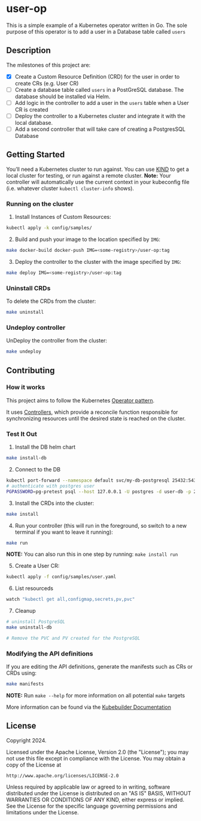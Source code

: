 # user-op
This is a simple example of a Kubernetes operator written in Go. The sole purpose of this operator is
to add a user in a Database table called `users`

## Description
The milestones of this project are:
- [x] Create a Custom Resource Definition (CRD) for the user in order to create CRs (e.g. User CR)
- [ ] Create a database table called `users` in a PostGreSQL database. The database should be installed via Helm.
- [ ] Add logic in the controller to add a user in the `users` table when a User CR is created
- [ ] Deploy the controller to a Kubernetes cluster and integrate it with the local database.
- [ ] Add a second controller that will take care of creating a PostgresSQL Database

## Getting Started
You’ll need a Kubernetes cluster to run against. You can use [KIND](https://sigs.k8s.io/kind) to get a local cluster for testing, or run against a remote cluster.
**Note:** Your controller will automatically use the current context in your kubeconfig file (i.e. whatever cluster `kubectl cluster-info` shows).

### Running on the cluster
1. Install Instances of Custom Resources:

```sh
kubectl apply -k config/samples/
```

2. Build and push your image to the location specified by `IMG`:

```sh
make docker-build docker-push IMG=<some-registry>/user-op:tag
```

3. Deploy the controller to the cluster with the image specified by `IMG`:

```sh
make deploy IMG=<some-registry>/user-op:tag
```

### Uninstall CRDs
To delete the CRDs from the cluster:

```sh
make uninstall
```

### Undeploy controller
UnDeploy the controller from the cluster:

```sh
make undeploy
```

## Contributing

### How it works
This project aims to follow the Kubernetes [Operator pattern](https://kubernetes.io/docs/concepts/extend-kubernetes/operator/).

It uses [Controllers](https://kubernetes.io/docs/concepts/architecture/controller/),
which provide a reconcile function responsible for synchronizing resources until the desired state is reached on the cluster.

### Test It Out
1. Install the DB helm chart
```sh
make install-db
````

2. Connect to the DB
```sh
kubectl port-forward --namespace default svc/my-db-postgresql 25432:5432
# authenticate with postgres user
PGPASSWORD=pg-pretest psql --host 127.0.0.1 -U postgres -d user-db -p 25432
```

3. Install the CRDs into the cluster:
```sh
make install
```

4. Run your controller (this will run in the foreground, so switch to a new terminal if you want to leave it running):
```sh
make run
```

**NOTE:** You can also run this in one step by running: `make install run`

5. Create a User CR:
```sh
kubectl apply -f config/samples/user.yaml 
```

6. List resourceds
```sh
watch "kubectl get all,configmap,secrets,pv,pvc"
```

7. Cleanup
```sh
# uninstall PostgreSQL
make uninstall-db

# Remove the PVC and PV created for the PostgreSQL
```

### Modifying the API definitions
If you are editing the API definitions, generate the manifests such as CRs or CRDs using:

```sh
make manifests
```

**NOTE:** Run `make --help` for more information on all potential `make` targets

More information can be found via the [Kubebuilder Documentation](https://book.kubebuilder.io/introduction.html)

## License

Copyright 2024.

Licensed under the Apache License, Version 2.0 (the "License");
you may not use this file except in compliance with the License.
You may obtain a copy of the License at

    http://www.apache.org/licenses/LICENSE-2.0

Unless required by applicable law or agreed to in writing, software
distributed under the License is distributed on an "AS IS" BASIS,
WITHOUT WARRANTIES OR CONDITIONS OF ANY KIND, either express or implied.
See the License for the specific language governing permissions and
limitations under the License.

